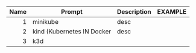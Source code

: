 | Name | Prompt                     | Description | EXAMPLE |
|-----:|----------------------------|-------------|---------|
|     1| minikube                   | desc        |         |
|     2| kind (Kubernetes IN Docker | desc        |         |
|     3| k3d                        |             |         |
